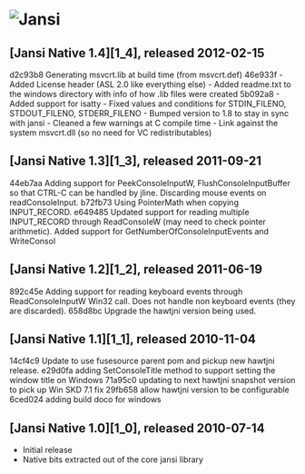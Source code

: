 ![Jansi][logo]
===========
[logo]: http://jansi.fusesource.org/images/project-logo.png "Jansi"


## [Jansi Native 1.4][1_4], released 2012-02-15

d2c93b8 Generating msvcrt.lib at build time (from msvcrt.def)
46e933f - Added License header (ASL 2.0 like everything else) - Added readme.txt to the windows directory with info of how .lib files were created
5b092a8 - Added support for isatty - Fixed values and conditions for STDIN_FILENO, STDOUT_FILENO, STDERR_FILENO - Bumped version to 1.8 to stay in sync with jansi - Cleaned a few warnings at C compile time - Link against the system msvcrt.dll (so no need for VC redistributables)

## [Jansi Native 1.3][1_3], released 2011-09-21

44eb7aa Adding support for PeekConsoleInputW, FlushConsoleInputBuffer so that CTRL-C can be handled by jline. Discarding mouse events on readConsoleInput.
b72fb73 Using PointerMath when copying INPUT_RECORD.
e649485 Updated support for reading multiple INPUT_RECORD through ReadConsoleW (may need to check pointer arithmetic).  Added support for GetNumberOfConsoleInputEvents and WriteConsol

## [Jansi Native 1.2][1_2], released 2011-06-19

892c45e Adding support for reading keyboard events through ReadConsoleInputW Win32 call. Does not handle non keyboard events (they are discarded).
658d8bc Upgrade the hawtjni version being used.

## [Jansi Native 1.1][1_1], released 2010-11-04

14cf4c9 Update to use fusesource parent pom and pickup new hawtjni release.
e29d0fa adding SetConsoleTitle method to support setting the window title on Windows
71a95c0 updating to next hawtjni snapshot version to pick up Win SKD 7.1 fix
29fb658 allow hawtjni version to be configurable
6ced024 adding build doco for windows

## [Jansi Native 1.0][1_0], released 2010-07-14

* Initial release
* Native bits extracted out of the core jansi library

